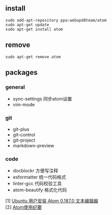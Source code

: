 ## install
```
sudo add-apt-repository ppa:webupd8team/atom
sudo apt-get update
sudo apt-get install atom
```

## remove
```
sudo apt-get remove atom
```

## packages
### general
* sync-settings 同步atom设置
* vim-mode

### git
* git-plus
* git-control
* git-project
* markdown-preview

### code
* docblockr 方便写注释
* esformatter 统一代码格式
* linter-gcc 代码校验工具
* atom-beautify 格式化代码

[1] [Ubuntu 用户安装 Atom 0.187.0 文本编辑器](http://imcn.me/html/y2015/23471.html)  
[2] [Atom使用纪要](http://www.cnblogs.com/Darren_code/p/atom.html)
